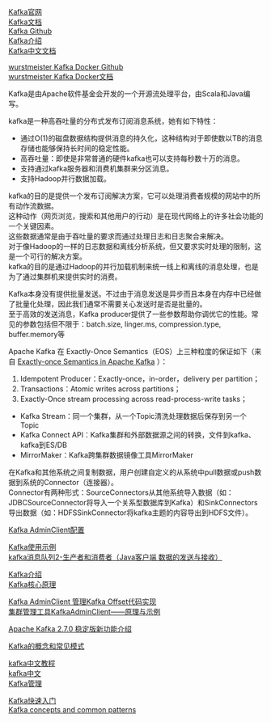 [Kafka官网](http://kafka.apache.org/)  
[Kafka文档](http://kafka.apache.org/documentation.html)  
[Kafka Github](https://github.com/apache/kafka)  
[Kafka介绍](https://www.oschina.net/p/kafka)  
[Kafka中文文档](https://kafka.apachecn.org/documentation.html)  

[wurstmeister Kafka Docker Github](https://github.com/wurstmeister/kafka-docker)  
[wurstmeister Kafka Docker文档](http://wurstmeister.github.io/kafka-docker/)  



Kafka是由Apache软件基金会开发的一个开源流处理平台，由Scala和Java编写。


kafka是一种高吞吐量的分布式发布订阅消息系统，她有如下特性：
- 通过O(1)的磁盘数据结构提供消息的持久化，这种结构对于即使数以TB的消息存储也能够保持长时间的稳定性能。
- 高吞吐量：即使是非常普通的硬件kafka也可以支持每秒数十万的消息。
- 支持通过kafka服务器和消费机集群来分区消息。
- 支持Hadoop并行数据加载。

kafka的目的是提供一个发布订阅解决方案，它可以处理消费者规模的网站中的所有动作流数据。   
这种动作（网页浏览，搜索和其他用户的行动）是在现代网络上的许多社会功能的一个关键因素。   
这些数据通常是由于吞吐量的要求而通过处理日志和日志聚合来解决。   
对于像Hadoop的一样的日志数据和离线分析系统，但又要求实时处理的限制，这是一个可行的解决方案。  
kafka的目的是通过Hadoop的并行加载机制来统一线上和离线的消息处理，也是为了通过集群机来提供实时的消费。  


Kafka本身没有提供批量发送。不过由于消息发送是异步而且本身在内存中已经做了批量化处理，因此我们通常不需要关心发送时是否是批量的。  
至于高效的发送消息，Kafka producer提供了一些参数帮助你调优它的性能。常见的参数包括但不限于：batch.size, linger.ms, compression.type, buffer.memory等



Apache Kafka 在 Exactly-Once Semantics（EOS）上三种粒度的保证如下（来自 [Exactly-once Semantics in Apache Kafka](https://www.slideshare.net/ConfluentInc/exactlyonce-semantics-in-apache-kafka) ）：
1. Idempotent Producer：Exactly-once，in-order，delivery per partition；
2. Transactions：Atomic writes across partitions；
3. Exactly-Once stream processing across read-process-write tasks；




- Kafka Stream：同一个集群，从一个Topic清洗处理数据后保存到另一个Topic  
- Kafka Connect API：Kafka集群和外部数据源之间的转换，文件到kafka、kafka到ES/DB
- MirrorMaker：Kafka跨集群数据镜像工具MirrorMaker  




在Kafka和其他系统之间复制数据，用户创建自定义的从系统中pull数据或push数据到系统的Connector（连接器）。  
Connector有两种形式：SourceConnectors从其他系统导入数据（如：JDBCSourceConnector将导入一个关系型数据库到Kafka）和SinkConnectors导出数据（如：HDFSSinkConnector将kafka主题的内容导出到HDFS文件）。  




[Kafka AdminClient配置](https://www.orchome.com/677) 


[Kafka使用示例](https://github.com/fhussonnois/kafka-examples)  
[kafka消息队列2-生产者和消费者（Java客户端 数据的发送与接收）](https://blog.csdn.net/baidu_32689899/article/details/107475500)  

[Kafka介绍](https://blog.csdn.net/abc123lzf/category_9726815.html)  
[Kafka核心原理](https://www.kancloud.cn/nicefo71/kafka/1473381)  


[Kafka AdminClient 管理Kafka Offset代码实现](https://blog.csdn.net/lisi1129/article/details/72869194)  
[集群管理工具KafkaAdminClient——原理与示例](http://www.voidcn.com/article/p-rhfwdjtl-brz.html)  
 
[Apache Kafka 2.7.0 稳定版新功能介绍](https://blog.csdn.net/yangyijun1990/article/details/111874790)  


[Kafka的概念和常见模式](http://www.beyondthelines.net/computing/kafka-patterns/)  


[kafka中文教程](https://www.orchome.com/kafka/index)  
[kafka中文](https://xiaomingtongxie.gitbooks.io/kafka-tutorial-cn/content/)  
[Kafka管理](https://blog.51cto.com/9291927/2497842)  

[Kafka快速入门](https://blog.51cto.com/9291927/2497822)  
[Kafka concepts and common patterns](http://www.beyondthelines.net/computing/kafka-patterns/)  

